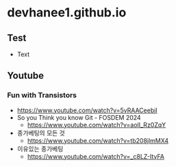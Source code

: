 # devhanee1.github.io

## Test
- Text


## Youtube
### Fun with Transistors
  - https://www.youtube.com/watch?v=5vRAACeebjI
- So you Think you know Git - FOSDEM 2024
  - https://www.youtube.com/watch?v=aolI_Rz0ZqY
- 종가베팅의 모든 것
  - https://www.youtube.com/watch?v=tb208jlmMX4
- 이유있는 종가베팅
  - https://www.youtube.com/watch?v=_c8LZ-ItyFA
    
